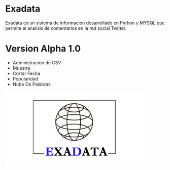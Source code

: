 # Exadata

Exadata es un sistema de informacion desarrollado en Python y MYSQL que permite el analisis de comentarios en la red social Twitter.

# Version Alpha 1.0
- Administracion de CSV
- Muestra
- Cortar Fecha
- Popularidad
- Nube De Palabras

![](https://github.com/RodrigooDS/Exadata/blob/master/PROYECTO/Logotipo.png)
